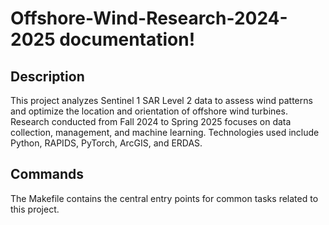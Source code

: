 # Offshore-Wind-Research-2024-2025 documentation!

## Description

This project analyzes Sentinel 1 SAR Level 2 data to assess wind patterns and optimize the location and orientation of offshore wind turbines. Research conducted from Fall 2024 to Spring 2025 focuses on data collection, management, and machine learning. Technologies used include Python, RAPIDS, PyTorch, ArcGIS, and ERDAS.

## Commands

The Makefile contains the central entry points for common tasks related to this project.

